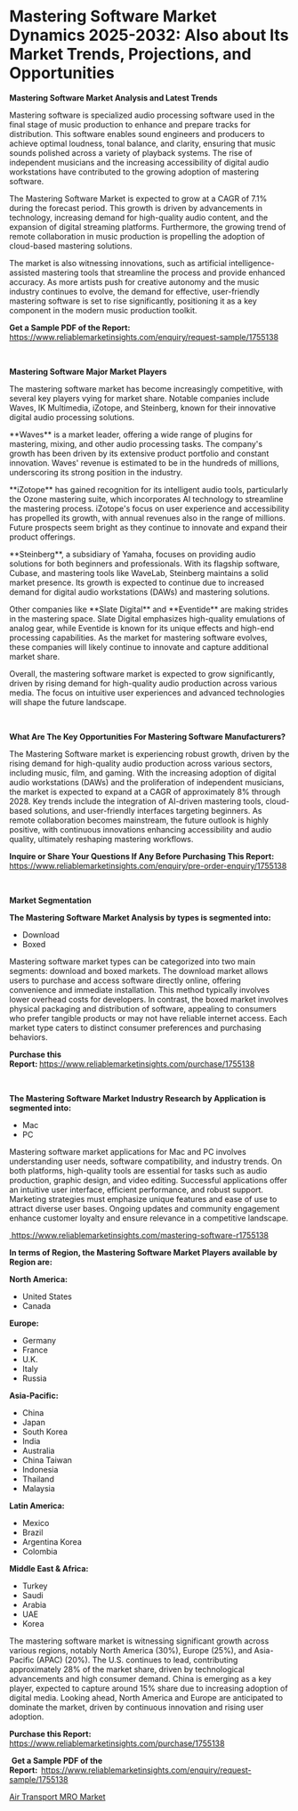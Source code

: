 <p><h1>Mastering Software Market Dynamics 2025-2032: Also about Its Market Trends, Projections, and Opportunities</h1></p><p><strong>Mastering Software Market Analysis and Latest Trends</strong></p>
<p><p>Mastering software is specialized audio processing software used in the final stage of music production to enhance and prepare tracks for distribution. This software enables sound engineers and producers to achieve optimal loudness, tonal balance, and clarity, ensuring that music sounds polished across a variety of playback systems. The rise of independent musicians and the increasing accessibility of digital audio workstations have contributed to the growing adoption of mastering software.</p><p>The Mastering Software Market is expected to grow at a CAGR of 7.1% during the forecast period. This growth is driven by advancements in technology, increasing demand for high-quality audio content, and the expansion of digital streaming platforms. Furthermore, the growing trend of remote collaboration in music production is propelling the adoption of cloud-based mastering solutions. </p><p>The market is also witnessing innovations, such as artificial intelligence-assisted mastering tools that streamline the process and provide enhanced accuracy. As more artists push for creative autonomy and the music industry continues to evolve, the demand for effective, user-friendly mastering software is set to rise significantly, positioning it as a key component in the modern music production toolkit.</p></p>
<p><strong>Get a Sample PDF of the Report:&nbsp;</strong> <a href="https://www.reliablemarketinsights.com/enquiry/request-sample/1755138?utm_campaign=3015&utm_medium=2&utm_source=Github&utm_content=ia&utm_term=10032025&utm_id=mastering-software">https://www.reliablemarketinsights.com/enquiry/request-sample/1755138</a></p>
<p>&nbsp;</p>
<p><strong>Mastering Software Major Market Players</strong></p>
<p><p>The mastering software market has become increasingly competitive, with several key players vying for market share. Notable companies include Waves, IK Multimedia, iZotope, and Steinberg, known for their innovative digital audio processing solutions.</p><p>**Waves** is a market leader, offering a wide range of plugins for mastering, mixing, and other audio processing tasks. The company's growth has been driven by its extensive product portfolio and constant innovation. Waves' revenue is estimated to be in the hundreds of millions, underscoring its strong position in the industry.</p><p>**iZotope** has gained recognition for its intelligent audio tools, particularly the Ozone mastering suite, which incorporates AI technology to streamline the mastering process. iZotope's focus on user experience and accessibility has propelled its growth, with annual revenues also in the range of millions. Future prospects seem bright as they continue to innovate and expand their product offerings.</p><p>**Steinberg**, a subsidiary of Yamaha, focuses on providing audio solutions for both beginners and professionals. With its flagship software, Cubase, and mastering tools like WaveLab, Steinberg maintains a solid market presence. Its growth is expected to continue due to increased demand for digital audio workstations (DAWs) and mastering solutions.</p><p>Other companies like **Slate Digital** and **Eventide** are making strides in the mastering space. Slate Digital emphasizes high-quality emulations of analog gear, while Eventide is known for its unique effects and high-end processing capabilities. As the market for mastering software evolves, these companies will likely continue to innovate and capture additional market share.</p><p>Overall, the mastering software market is expected to grow significantly, driven by rising demand for high-quality audio production across various media. The focus on intuitive user experiences and advanced technologies will shape the future landscape.</p></p>
<p>&nbsp;</p>
<p><strong>What Are The Key Opportunities For Mastering Software Manufacturers?</strong></p>
<p><p>The Mastering Software market is experiencing robust growth, driven by the rising demand for high-quality audio production across various sectors, including music, film, and gaming. With the increasing adoption of digital audio workstations (DAWs) and the proliferation of independent musicians, the market is expected to expand at a CAGR of approximately 8% through 2028. Key trends include the integration of AI-driven mastering tools, cloud-based solutions, and user-friendly interfaces targeting beginners. As remote collaboration becomes mainstream, the future outlook is highly positive, with continuous innovations enhancing accessibility and audio quality, ultimately reshaping mastering workflows.</p></p>
<p><strong>Inquire or Share Your Questions If Any Before Purchasing This Report:</strong> <a href="https://www.reliablemarketinsights.com/enquiry/pre-order-enquiry/1755138?utm_campaign=3015&utm_medium=2&utm_source=Github&utm_content=ia&utm_term=10032025&utm_id=mastering-software">https://www.reliablemarketinsights.com/enquiry/pre-order-enquiry/1755138</a></p>
<p>&nbsp;</p>
<p><strong>Market Segmentation</strong></p>
<p><strong>The Mastering Software Market Analysis by types is segmented into:</strong></p>
<p><ul><li>Download</li><li>Boxed</li></ul></p>
<p><p>Mastering software market types can be categorized into two main segments: download and boxed markets. The download market allows users to purchase and access software directly online, offering convenience and immediate installation. This method typically involves lower overhead costs for developers. In contrast, the boxed market involves physical packaging and distribution of software, appealing to consumers who prefer tangible products or may not have reliable internet access. Each market type caters to distinct consumer preferences and purchasing behaviors.</p></p>
<p><strong>Purchase this Report:&nbsp;</strong><a href="https://www.reliablemarketinsights.com/purchase/1755138?utm_campaign=3015&utm_medium=2&utm_source=Github&utm_content=ia&utm_term=10032025&utm_id=mastering-software">https://www.reliablemarketinsights.com/purchase/1755138</a></p>
<p>&nbsp;</p>
<p><strong>The Mastering Software Market Industry Research by Application is segmented into:</strong></p>
<p><ul><li>Mac</li><li>PC</li></ul></p>
<p><p>Mastering software market applications for Mac and PC involves understanding user needs, software compatibility, and industry trends. On both platforms, high-quality tools are essential for tasks such as audio production, graphic design, and video editing. Successful applications offer an intuitive user interface, efficient performance, and robust support. Marketing strategies must emphasize unique features and ease of use to attract diverse user bases. Ongoing updates and community engagement enhance customer loyalty and ensure relevance in a competitive landscape.</p></p>
<p><a href="https://www.reliablemarketinsights.com/mastering-software-r1755138?utm_campaign=3015&utm_medium=2&utm_source=Github&utm_content=ia&utm_term=10032025&utm_id=mastering-software">&nbsp;https://www.reliablemarketinsights.com/mastering-software-r1755138</a></p>
<p><strong>In terms of Region, the Mastering Software Market Players available by Region are:</strong></p>
<p>
    <p> <strong> North America: </strong>
        <ul>
            <li>United States</li>
            <li>Canada</li>
        </ul>
        </p> 
    <p> <strong> Europe: </strong>
        <ul>
            <li>Germany</li>
            <li>France</li>
            <li>U.K.</li>
            <li>Italy</li>
            <li>Russia</li>
        </ul>
        </p> 
    <p> <strong> Asia-Pacific: </strong>
        <ul>
            <li>China</li>
            <li>Japan</li>
            <li>South Korea</li>
            <li>India</li>
            <li>Australia</li>
            <li>China Taiwan</li>
            <li>Indonesia</li>
            <li>Thailand</li>
            <li>Malaysia</li>
        </ul>
        </p> 
    <p> <strong> Latin America: </strong>
        <ul>
            <li>Mexico</li>
            <li>Brazil</li>
            <li>Argentina Korea</li>
            <li>Colombia</li>
        </ul>
        </p> 
    <p> <strong> Middle East & Africa: </strong>
        <ul>
            <li>Turkey</li>
            <li>Saudi</li>
            <li>Arabia</li>
            <li>UAE</li>
            <li>Korea</li>
        </ul>
    </p>
    </p>
<p><p>The mastering software market is witnessing significant growth across various regions, notably North America (30%), Europe (25%), and Asia-Pacific (APAC) (20%). The U.S. continues to lead, contributing approximately 28% of the market share, driven by technological advancements and high consumer demand. China is emerging as a key player, expected to capture around 15% share due to increasing adoption of digital media. Looking ahead, North America and Europe are anticipated to dominate the market, driven by continuous innovation and rising user adoption.</p></p>
<p><strong>Purchase this Report: </strong><a href="https://www.reliablemarketinsights.com/purchase/1755138?utm_campaign=3015&utm_medium=2&utm_source=Github&utm_content=ia&utm_term=10032025&utm_id=mastering-software">https://www.reliablemarketinsights.com/purchase/1755138</a></p>
<p>&nbsp;<strong>Get a Sample PDF of the Report:&nbsp;&nbsp;</strong><a href="https://www.reliablemarketinsights.com/enquiry/request-sample/1755138?utm_campaign=3015&utm_medium=2&utm_source=Github&utm_content=ia&utm_term=10032025&utm_id=mastering-software">https://www.reliablemarketinsights.com/enquiry/request-sample/1755138</a></p>
<p><strong></strong></p>
<p><p><a href="https://github.com/jenithschijf/Market-Research-Report-List-1/blob/main/air-transport-mro-market.md?utm_campaign=3015&utm_medium=2&utm_source=Github&utm_content=ia&utm_term=10032025&utm_id=mastering-software">Air Transport MRO Market</a></p></p>
